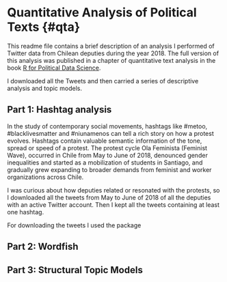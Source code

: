 # Quantitative Analysis of Political Texts {#qta}

This readme file contains a brief description of an analysis I performed of Twitter data from Chilean deputies during the year 2018. 
The full version of this analysis was published in a chapter of quantitative text analysis in the book [R for Political Data Science](https://www.taylorfrancis.com/chapters/quantitative-analysis-political-texts-sebasti%C3%A1n-huneeus/e/10.1201/9781003010623-13).

I downloaded all the Tweets and then carried a series of descriptive analysis and topic models.  



## Part 1: Hashtag analysis 

In the study of contemporary social movements, hashtags like #metoo, #blacklivesmatter and #niunamenos can tell a rich story on how a protest evolves. Hashtags contain valuable semantic information of the tone, spread or speed of a protest. The protest cycle Ola Feminista (Feminist Wave), occurred in Chile from May to June of 2018, denounced gender inequalities and started as a mobilization of students in Santiago, and gradually grew expanding to broader demands from feminist and worker organizations across Chile.

I was curious about how deputies related or resonated with the protests, so I downloaded all the tweets from May to June of 2018 of all the deputies with an active Twitter account. Then I kept all the tweets containing at least one hashtag. 

For downloading the tweets I used the package 


## Part 2: Wordfish  


## Part 3: Structural Topic Models 
